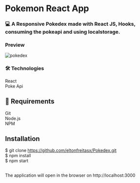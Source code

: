 # Pokemon React App 

### 💻 A Responsive Pokedex made with React JS, Hooks, consuming the pokeapi and using localstorage.

### Preview

![pokedex](https://user-images.githubusercontent.com/76684471/167329535-8acb4915-ca6c-49bc-b366-f091899555c6.png)

### 🛠️ Technologies 
React <br/>
Poke Api

## 🧲 Requirements 
Git<br/>
Node.js <br/>
NPM

## Installation

$ git clone https://github.com/eltonfreitasx/Pokedex.git<br/>
$ npm install<br/>
$ npm start<br/><br/>

The application will open in the browser on http://localhost:3000

